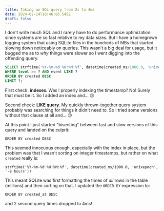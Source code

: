 ```yaml
---
title: Taking an SQL query from 2s to 4ms
date: 2024-02-14T18:46:05.545Z
draft: false
---
```

I don't write much SQL and I rarely have to do performance optimization since systems are so fast relative to my data sizes. But I have a homegrown logging system that using SQLite files in the hundreds of MBs that started slowing down noticeably on queries. This wasn't a big deal for usage, but it bugged me as to *why* things were slower so I went digging into the offending query:

```sql
SELECT strftime('%Y-%m-%d %H:%M:%f', datetime(created_ms/1000.0, 'unixepoch', '-8 hours')) as created, ip, level, format, event FROM events
WHERE level >= ? AND event LIKE ?
ORDER BY created DESC
LIMIT ?;
```

First check: **indexes**. Was I properly indexing the timestamp? No! Surely that must be it. So I added an index and... 😕

Second check: **LIKE query**. My quickly thrown-together query system probably was searching for things it didn't need to. So I tried some versions without that clause at all and... 😕

At this point I just started "bisecting" between fast and slow versions of this query and landed on the culprit:

`ORDER BY created DESC`

This seemed innocuous enough, especially with the index in place, but the problem was that I wasn't sorting on integer timestamps, but rather on what `created` really is:

`strftime('%Y-%m-%d %H:%M:%f', datetime(created_ms/1000.0, 'unixepoch', '-8 hours'))`

This meant SQLite was first formatting the times of *all* rows in the table (millions) and then sorting on that. I updated the `ORDER BY` expression to:

`ORDER BY created_at DESC`

and 2 second query times dropped to 4ms! 
